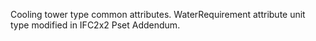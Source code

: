 Cooling tower type common attributes.
WaterRequirement attribute unit type modified in IFC2x2 Pset Addendum.